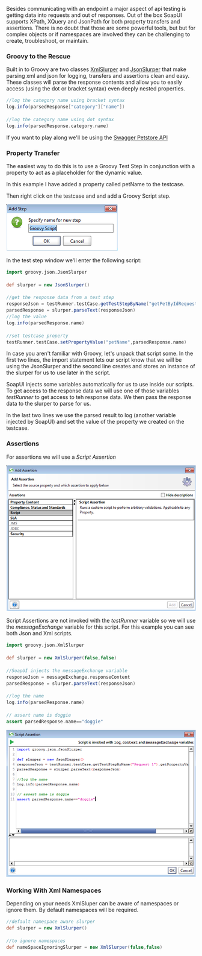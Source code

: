 Besides communicating with an endpoint a major aspect of api testing is getting data into requests and out of responses. Out of the box SoapUI supports XPath, XQuery and JsonPath for both property transfers and assertions. There is no doubt that those are some powerful tools, but but for complex objects or if namespaces are involved they can be challenging to create, troubleshoot, or maintain. 

### Groovy to the Rescue

Built in to Groovy are two classes [XmlSlurper](http://docs.groovy-lang.org/latest/html/api/groovy/util/XmlSlurper.html) and [JsonSlurper](http://docs.groovy-lang.org/latest/html/gapi/groovy/json/JsonSlurper.html) that make parsing xml and json for logging, transfers and assertions clean and easy. These classes will parse the response contents and allow you to easily access (using the dot or bracket syntax) even deeply nested properties.

```  Groovy
//log the category name using bracket syntax
log.info(parsedResponse["category"]["name"])

//log the category name using dot syntax
log.info(parsedResponse.category.name)
```

If you want to play along we'll be using the [Swagger Petstore API](http://petstore.swagger.io/)

### Property Transfer 

The easiest way to do this is to use a Groovy Test Step in conjunction with a property to act as a placeholder for the dynamic value.

In this example I have added a property called petName to the testcase.

Then right click on the testcase and and add a Groovy Script step.

![add groovy test step](AddGroovyStep.png)

In the test step window we'll enter the following script:

``` Groovy
import groovy.json.JsonSlurper

def slurper = new JsonSlurper()

//get the response data from a test step
responseJson = testRunner.testCase.getTestStepByName("getPetByIdRequest").getPropertyValue("response")
parsedResponse = slurper.parseText(responseJson)
//log the value
log.info(parsedResponse.name)

//set testcase property
testRunner.testCase.setPropertyValue("petName",parsedResponse.name)
```

In case you aren't familiar with Groovy, let's unpack that script some. In the first two lines, the import statement lets our script know that we will be using the JsonSlurper and the second line creates and stores an instance of the slurper for us to use later in the script. 

SoapUI injects some variables automatically for us to use inside our scripts. To get access to the response data we will use one of those variables *testRunner* to get access to teh response data. We then pass the response data to the slurper to parse for us. 

In the last two lines we use the parsed result to log (another variable injected by SoapUI) and set the value of the property we created on the testcase.  


### Assertions
For assertions we will use a *Script Assertion*

![Add Assertion](AddAssertion.png)

Script Assertions are not invoked with the *testRunner* variable so we will use the *messageExchange* variable for this script. For this example you can see both Json and Xml scripts. 

``` groovy
import groovy.json.XmlSlurper

def slurper = new XmlSlurper(false,false)

//SoapUI injects the messageExchange variable 
responseJson = messageExchange.responseContent
parsedResponse = slurper.parseText(responseJson)

//log the name
log.info(parsedResponse.name)

// assert name is doggie
assert parsedResponse.name=="doggie"
```

![Add Script](ScriptAssertion.png)

### Working With Xml Namespaces

Depending on your needs XmlSluper can be aware of namespaces or ignore them. By default namespaces will be required.

``` groovy
//default namespace aware slurper
def slurper = new XmlSlurper()

//to ignore namespaces 
def nameSpaceIgnoringSlurper = new XmlSlurper(false,false)


```
